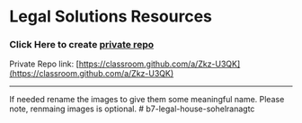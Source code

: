 # Legal Solutions Resources

### Click Here to create [private repo](https://classroom.github.com/a/Zkz-U3QK)
Private Repo link: [https://classroom.github.com/a/Zkz-U3QK](https://classroom.github.com/a/Zkz-U3QK)


----------------
If needed rename the images to give them some meaningful name. Please note, renmaing images is optional. 
#   b 7 - l e g a l - h o u s e - s o h e l r a n a g t c  
 